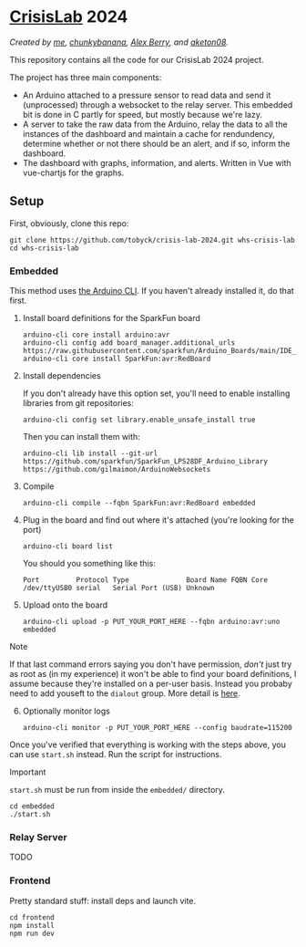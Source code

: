 # [CrisisLab](https://www.crisislab.org.nz/crisislabchallenge) 2024

_Created by [me](https://github.com/tobyck), [chunkybanana](https://github.com/chunkybanana), [Alex Berry](https://github.com/AlexBerry0), and [aketon08](https://github.com/aketon08)._

This repository contains all the code for our CrisisLab 2024 project.

The project has three main components:
 - An Arduino attached to a pressure sensor to read data and send it (unprocessed) through a websocket to the relay server. This embedded bit is done in C partly for speed, but mostly because we're lazy.
 - A server to take the raw data from the Arduino, relay the data to all the instances of the dashboard and maintain a cache for rendundency, determine whether or not there should be an alert, and if so, inform the dashboard.
 - The dashboard with graphs, information, and alerts. Written in Vue with vue-chartjs for the graphs.

## Setup

First, obviously, clone this repo:

```
git clone https://github.com/tobyck/crisis-lab-2024.git whs-crisis-lab
cd whs-crisis-lab
```

### Embedded

This method uses [the Arduino CLI](https://arduino.github.io/arduino-cli). If you haven't already installed it, do that first.

1. Install board definitions for the SparkFun board
    
    ```
    arduino-cli core install arduino:avr
    arduino-cli config add board_manager.additional_urls https://raw.githubusercontent.com/sparkfun/Arduino_Boards/main/IDE_Board_Manager/package_sparkfun_index.json
    arduino-cli core install SparkFun:avr:RedBoard
    ```

2. Install dependencies

    If you don't already have this option set, you'll need to enable installing libraries from git repositories:

    ```
    arduino-cli config set library.enable_unsafe_install true
    ```

    Then you can install them with:

    ```
    arduino-cli lib install --git-url https://github.com/sparkfun/SparkFun_LPS28DF_Arduino_Library https://github.com/gilmaimon/ArduinoWebsockets
    ```

3. Compile

    ```
    arduino-cli compile --fqbn SparkFun:avr:RedBoard embedded
    ```

4. Plug in the board and find out where it's attached (you're looking for the port)

    ```
    arduino-cli board list
    ```

    You should you something like this:

    ```
    Port         Protocol Type              Board Name FQBN Core
    /dev/ttyUSB0 serial   Serial Port (USB) Unknown
    ```

5. Upload onto the board

    ```
    arduino-cli upload -p PUT_YOUR_PORT_HERE --fqbn arduino:avr:uno embedded
    ```
    
> [!NOTE]
> If that last command errors saying you don't have permission, _don't_ just try as root as (in my experience) it won't be able to find your board definitions, I assume because they're installed on a per-user basis. Instead you probaby need to add youseft to the `dialout` group. More detail is [here](https://askubuntu.com/a/133244).

6. Optionally monitor logs

    ```
    arduino-cli monitor -p PUT_YOUR_PORT_HERE --config baudrate=115200
    ```

Once you've verified that everything is working with the steps above, you can use `start.sh` instead. Run the script for instructions.

> [!IMPORTANT]
> `start.sh` must be run from inside the `embedded/` directory.
> ```
> cd embedded
> ./start.sh
> ```

### Relay Server

TODO

### Frontend

Pretty standard stuff: install deps and launch vite.

```
cd frontend
npm install
npm run dev
```
